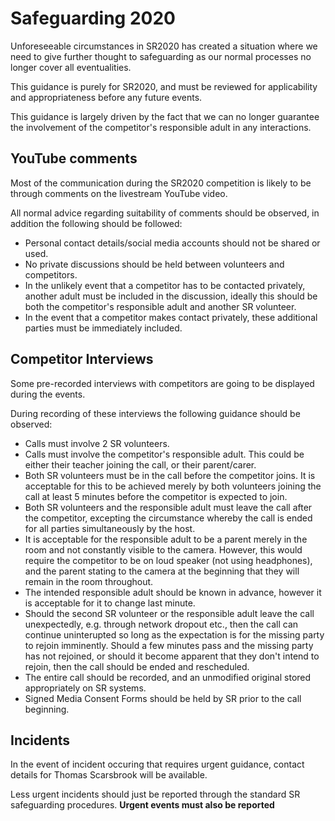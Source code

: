 # Safeguarding 2020

Unforeseeable circumstances in SR2020 has created a situation where we need to give further thought to safeguarding as our normal processes no longer  cover all eventualities.

This guidance is purely for SR2020, and must be reviewed for applicability and appropriateness before any future events.

This guidance is largely driven by the fact that we can no longer guarantee the involvement of the competitor's responsible adult in any interactions.

## YouTube comments

Most of the communication during the SR2020 competition is likely to be through comments on the livestream YouTube video.

All normal advice regarding suitability of comments should be observed, in addition the following should be followed:

- Personal contact details/social media accounts should not be shared or used.
- No private discussions should be held between volunteers and competitors.
- In the unlikely event that a competitor has to be contacted privately, another adult must be included in the discussion, ideally this should be both the competitor's responsible adult and another SR volunteer.
- In the event that a competitor makes contact privately, these additional parties must be immediately included.

## Competitor Interviews

Some pre-recorded interviews with competitors are going to be displayed during the events.

During recording of these interviews the following guidance should be observed:

- Calls must involve 2 SR volunteers.
- Calls must involve the competitor's responsible adult. This could be either their teacher joining the call, or their parent/carer.
- Both SR volunteers must be in the call before the competitor joins. It is acceptable for this to be achieved merely by both volunteers joining the call at least 5 minutes before the competitor is expected to join.
- Both SR volunteers and the responsible adult must leave the call after the competitor, excepting the circumstance whereby the call is ended for all parties simultaneously by the host.
- It is acceptable for the responsible adult to be a parent merely in the room and not constantly visible to the camera. However, this would require the competitor to be on loud speaker (not using headphones), and the parent stating to the camera at the beginning that they will remain in the room throughout.
- The intended responsible adult should be known in advance, however it is acceptable for it to change last minute.
- Should the second SR volunteer or the responsible adult leave the call unexpectedly, e.g. through network dropout etc., then the call can continue uninterupted so long as the expectation is for the missing party to rejoin imminently. Should a few minutes pass and the missing party has not rejoined, or should it become apparent that they don't intend to rejoin, then the call should be ended and rescheduled.
- The entire call should be recorded, and an unmodified original stored appropriately on SR systems.
- Signed Media Consent Forms should be held by SR prior to the call beginning.


## Incidents

In the event of incident occuring that requires urgent guidance, contact details for Thomas Scarsbrook will be available.

Less urgent incidents should just be reported through the standard SR safeguarding procedures. **Urgent events must also be reported**
